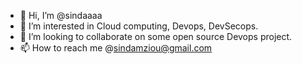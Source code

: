 - 👋 Hi, I’m @sindaaaa
- 👀 I’m interested in Cloud computing, Devops, DevSecops.
- 💞️ I’m looking to collaborate on some open source Devops project.
- 📫 How to reach me @sindamziou@gmail.com

<!---
sindaaaa/sindaaaa is a ✨ special ✨ repository because its `README.md` (this file) appears on your GitHub profile.
You can click the Preview link to take a look at your changes.
--->
